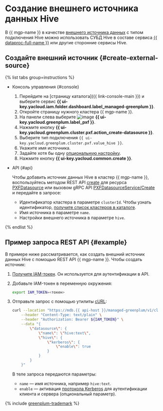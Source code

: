# Создание внешнего источника данных Hive

В {{ mgp-name }} в качестве [внешнего источника данных](../../concepts/external-tables.md#pxf-data-sources) с типом подключения Hive можно использовать СУБД Hive в составе сервиса [{{ dataproc-full-name }}](../../../data-proc/index.yaml) или другие сторонние сервисы Hive.

## Создайте внешний источник {#create-external-source}

{% list tabs group=instructions %}

- Консоль управления {#console}

    1. Перейдите на [страницу каталога]({{ link-console-main }}) и выберите сервис **{{ ui-key.yacloud.iam.folder.dashboard.label_managed-greenplum }}**.
    1. Откройте страницу нужного кластера {{ mgp-name }}.
    1. На панели слева выберите ![image](../../../_assets/console-icons/arrow-right-arrow-left.svg) **{{ ui-key.yacloud.greenplum.label_pxf }}**.
    1. Нажмите кнопку **{{ ui-key.yacloud.greenplum.cluster.pxf.action_create-datasource }}**.
    1. Выберите тип подключения `{{ ui-key.yacloud.greenplum.cluster.pxf.value_hive }}`.
    1. Укажите имя источника.
    1. Задайте хотя бы одну [опциональную настройку](../../concepts/settings-list.md#hive-settings).
    1. Нажмите кнопку **{{ ui-key.yacloud.common.create }}**.

- API {#api}

    Чтобы добавить источник данных Hive в кластер {{ mgp-name }}, воспользуйтесь методом REST API [create](../../api-ref/PXFDatasource/create.md) для ресурса [PXFDatasource](../../api-ref/PXFDatasource/index.md) или вызовом gRPC API [PXFDatasourceService/Create](../../api-ref/grpc/PXFDatasource/create.md) и передайте в запросе:

    * Идентификатор кластера в параметре `clusterId`. Чтобы узнать идентификатор, [получите список кластеров в каталоге](../cluster-list.md#list-clusters).
    * Имя источника в параметре `name`.
    * Настройки внешнего источника в параметре `hive`.

{% endlist %}

## Пример запроса REST API {#example}

В примере ниже рассматривается, как создать внешний источник данных Hive с помощью REST API {{ mgp-name }}. Чтобы создать источник:

1. [Получите IAM-токен](../../../iam/operations/index.md#iam-tokens). Он используется для аутентификации в API.
1. Добавьте IAM-токен в переменную окружения:

    ```bash
    export IAM_TOKEN=<токен>
    ```

1. Отправьте запрос с помощью утилиты [cURL](https://curl.haxx.se):

    ```bash
    curl --location "https://mdb.{{ api-host }}/managed-greenplum/v1/clusters/<идентификатор_кластера>/pxf_datasources" \
        --header "Content-Type: text/plain" \
        --header "Authorization: Bearer ${IAM_TOKEN}" \
        --data "{
            \"datasource\": {
                \"name\": \"hive:text\",
                \"hive\": {
                    \"kerberos\": {
                        \"enable\": true
                    }
                }
            }
        }"
    ```

    В теле запроса передаются параметры:

    * `name` — имя источника, например `hive:text`.
    * `enable` — активация [протокола Kerberos](https://ru.wikipedia.org/wiki/Kerberos) для аутентификации клиента и сервера (опциональный параметр).

{% include [greenplum-trademark](../../../_includes/mdb/mgp/trademark.md) %}

